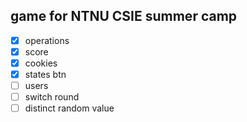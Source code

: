 ## game for NTNU CSIE summer camp
- [x] operations
- [x] score
- [x] cookies
- [x] states btn
- [ ] users
- [ ] switch round
- [ ] distinct random value